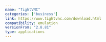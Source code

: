 ```yaml
---
name: "TightVNC"
categories: ['business']
link: https://www.tightvnc.com/download.html
compatibility: emulation
versionFrom: "2.8.81"
type: applications
---
```


